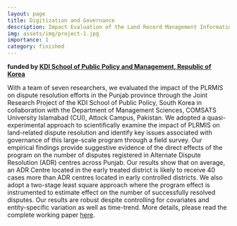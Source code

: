 ```yaml
---
layout: page
title: Digitization and Governance 
description: Impact Evaluation of the Land Record Management Information System in the Punjab Province, Pakistan
img: assets/img/project-1.jpg
importance: 1
category: finished
---
```

**funded by [KDI School of Public Policy and Management, Republic of Korea](www.kdischool.ac.kr)** 

With a team of seven researchers, we evaluated the impact of the PLRMIS on dispute resolution efforts in the Punjab province through the Joint Research Project of the KDI School of Public Policy, South Korea in collaboration with the Department of Management Sciences, COMSATS University Islamabad (CUI), Attock Campus, Pakistan. We adopted a quasi-experimental approach to scientifically examine the impact of PLRMIS on land-related dispute resolution and identify key issues associated with governance of this large-scale program through a field survey. Our empirical findings provide suggestive evidence of the direct effects of the program on the number of disputes registered in Alternate Dispute Resolution (ADR) centres across Punjab. Our results show that on average, an ADR Centre located in the early treated district is likely to receive 40 cases more than ADR centres located in early controlled districts. We also adopt a two-stage least square approach where the program effect is instrumented to estimate effect on the number of successfully resolved disputes. Our results are robust despite controlling for covariates and entity-specific variation as well as time-trend. More details, please read the complete working paper [here](https://papers.ssrn.com/sol3/papers.cfm?abstract_id=4074267).

